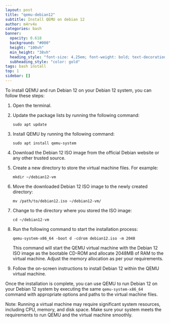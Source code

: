 ```yaml
---
layout: post
title: "qemu-debian12"
subtitle: Install QEMU on debian 12
author: m4rv4x
categories: bash
banner:
  opacity: 0.618
  background: "#000"
  height: "100vh"
  min_height: "38vh"
  heading_style: "font-size: 4.25em; font-weight: bold; text-decoration: underline"
  subheading_style: "color: gold"
tags: bash install
top: 1
sidebar: []
---
```

To install QEMU and run Debian 12 on your Debian 12 system, you can follow these steps:

1. Open the terminal.

2. Update the package lists by running the following command:
   ```
   sudo apt update
   ```

3. Install QEMU by running the following command:
   ```
   sudo apt install qemu-system
   ```

4. Download the Debian 12 ISO image from the official Debian website or any other trusted source.

5. Create a new directory to store the virtual machine files. For example:
   ```
   mkdir ~/debian12-vm
   ```

6. Move the downloaded Debian 12 ISO image to the newly created directory:
   ```
   mv /path/to/debian12.iso ~/debian12-vm/
   ```

7. Change to the directory where you stored the ISO image:
   ```
   cd ~/debian12-vm
   ```

8. Run the following command to start the installation process:
   ```
   qemu-system-x86_64 -boot d -cdrom debian12.iso -m 2048
   ```

   This command will start the QEMU virtual machine with the Debian 12 ISO image as the bootable CD-ROM and allocate 2048MB of RAM to the virtual machine. Adjust the memory allocation as per your requirements.

9. Follow the on-screen instructions to install Debian 12 within the QEMU virtual machine.

Once the installation is complete, you can use QEMU to run Debian 12 on your Debian 12 system by executing the same `qemu-system-x86_64` command with appropriate options and paths to the virtual machine files.

Note: Running a virtual machine may require significant system resources, including CPU, memory, and disk space. Make sure your system meets the requirements to run QEMU and the virtual machine smoothly.
